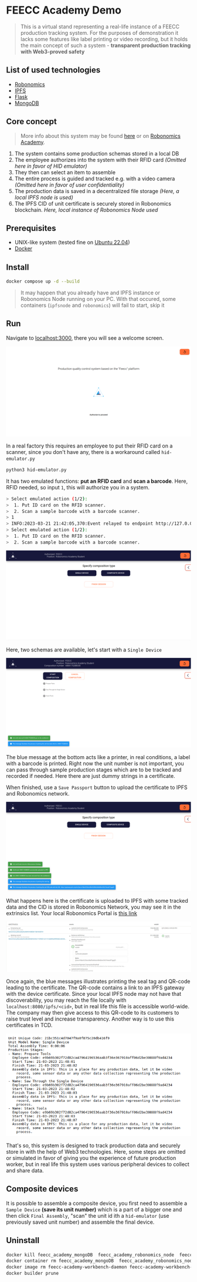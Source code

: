 # FEECC Academy Demo

>This is a virtual stand representing a real-life instance of a FEECC production tracking system. For the purposes of
demonstration it lacks some features like label printing or video recording, but it holds the main concept of such a
system - **transparent production tracking with Web3-proved safety**

## List of used technologies
- [Robonomics](ronomomics.network)
- [IPFS](https://ipfs.tech/)
- [Flask](https://flask.palletsprojects.com/en/2.2.x/)
- [MongoDB](https://www.mongodb.com/)


## Core concept
> More info about this system may be found [here](https://multi-agent.io/projects/feecc/) or on [Robonomics Academy]().

1. The system contains some production schemas stored in a local DB
2. The employee authorizes into the system with their RFID card *(Omitted here in favor of HID emulator)*
3. They then can select an item to assemble
4. The entire process is guided and tracked e.g. with a video camera *(Omitted here in favor of user confidentiality)*
5. The production data is saved in a decentralized file storage *(Here, a local IPFS node is used)*
6. The IPFS CID of  unit certificate is securely stored in Robonomics blockchain. *Here, local instance of Robonomics Node used*

## Prerequisites
- UNIX-like system (tested fine on [Ubuntu 22.04](https://releases.ubuntu.com/jammy/))
- [Docker](hthttps://docs.docker.com/engine/install/ubuntu/)

## Install
```bash
docker compose up -d --build
```

> It may happen that you already have and IPFS instance or Robonomics Node running on your PC. With that occured, 
> some containers (`ipfsnode` and `robonomics`) will fail to start, skip it

## Run
Navigate to [localhost:3000](localhost:3000), there you will see a welcome screen.

![Welcome Screen](media/welcome_screen.png)

In a real factory this requires an employee to put their RFID card on a scanner, since you don't have any, there is a 
workaround called `hid-emulator.py`

```bash
python3 hid-emulator.py
```

It has two emulated functions: **put an RFID card** and **scan a barcode**. Here, RFID needed, so input `1`, this will
authorize you in a system.

```bash
> Select emulated action (1/2): 
>  1. Put ID card on the RFID scanner.
>  2. Scan a sample barcode with a barcode scanner.
> 1
> INFO:2023-03-21 21:42:05,370:Event relayed to endpoint http://127.0.0.1:5000/workbench/hid-event
> Select emulated action (1/2): 
>  1. Put ID card on the RFID scanner.
>  2. Scan a sample barcode with a barcode scanner.

```

![Menu](media/menu.png)

Here, two schemas are available, let's start with a `Single Device`

![Single Device](media/single_device.png)

The blue message at the bottom acts like a printer, in real conditions, a label with a barcode is printed. Right now
the unit number is not important, you can pass through sample production stages which are to be tracked and recorded if
needed. Here there are just dummy strings in a certificate.

When finished, use a `Save Passport` button to upload the certificate to IPFS and Robonomics network.

![Single Certificate](media/single_certificate.png)


What happens here is the certificate is uploaded to IPFS with some tracked data and the CID is stored in Robonomics
Network, you may see it in the extrinsics list. Your local Robonomics Portal is
[this link](https://polkadot.js.org/apps/?rpc=ws%3A%2F%2F127.0.0.1%3A9944#/explorer)

![Single Datalog](media/single_datalog.png)

Once again, the blue messages illustrates printing the seal tag and QR-code leading to the certificate. 
The QR-code contains a link to an IPFS gateway with the device certificate. Since your local IPFS node may not have that
discoverability, you may reach the file locally with `localhost:8080/ipfs/<cid>`, but in real life this file is accessible
world-wide. The company may then give access to this QR-code to its customers to raise trust level and increase transparency.
Another way is to use this certificates in TCD.

![Single IPFS](media/single_ipfs.png)

That's so, this system is designed to track production data and securely store in with the help of Web3 technologies.
Here, some steps are omitted or simulated in favor of giving you the experience of future production worker, but in real
life this system uses various peripheral devices to collect and share data.

## Composite devices

It is possible to assemble a composite device, you first need to assemble a `Sample Device` **(save its unit number)** 
which is a part of a bigger one and then click `Final Assembly`, "scan" the unit id ith a `hid-emulator` 
(use previously saved unit number) and assemble the final device. 

## Uninstall

```bash
docker kill feecc_academy_mongoDB  feecc_academy_robonomics_node  feecc_academy_workbench_frontend feecc_academy_workbench_daemon feecc_academy_ipfsnode
docker container rm feecc_academy_mongoDB  feecc_academy_robonomics_node  feecc_academy_workbench_frontend feecc_academy_workbench_daemon feecc_academy_ipfsnode
docker image rm feecc-academy-workbench-daemon feecc-academy-workbench-frontend ipfs/go-ipfs:v0.17.0  mongo:jammy robonomics/robonomics:sha-bd71a23
docker builder prune
```
